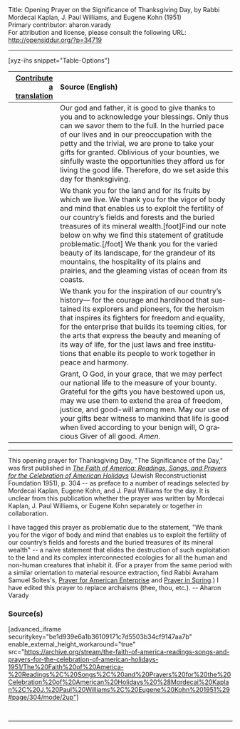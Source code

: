 <html>
<head></head>
<body>
Title: Opening Prayer on the Significance of Thanksgiving Day, by Rabbi Mordecai Kaplan, J. Paul Williams, and Eugene Kohn (1951)<br />
Primary contributor: aharon.varady<br />
For attribution and license, please consult the following URL: <a href="http://opensiddur.org/?p=34719">http://opensiddur.org/?p=34719</a>
<p />
<hr />

[xyz-ihs snippet="Table-Options"]<table style="margin-left: auto; margin-right: auto;" class="draggable">
<thead><tr><th id="x" style="text-align: right;"><a href="/translate/" target="_blank" rel="noopener">Contribute a translation</a></th><th style="text-align: left;">Source (English)</th></tr></thead>
<tbody>
<tr><td style="vertical-align:top;">
<div class="liturgy" lang="he">

</span></div></td>
 
<td style="vertical-align:top;">
<div class="english" lang="en">
Our god and father, 
it is good to give thanks to you 
and to acknowledge your blessings. 
Only thus can we savor them to the full. 
In the hurried pace of our lives 
and in our preoccupation with the petty and the trivial, 
we are prone to take your gifts for granted. 
Oblivious of your bounties, 
we sinfully waste the opportunities they afford us 
for living the good life. 
Therefore, do we set aside this day for thanksgiving. 
</div></td></tr>


<tr><td style="vertical-align:top;">
<div class="liturgy" lang="he">

</span></div></td>
 
<td style="vertical-align:top;">
<div class="english" lang="en">
We thank you for the land and for its fruits by which we live. 
We thank you for the vigor of body and mind that enables us 
to exploit the fertility of our country’s fields and forests 
and the buried treasures of its mineral wealth.[foot]Find our note below on why we find this statement of gratitude problematic.[/foot]
We thank you for the varied beauty of its landscape, 
for the grandeur of its mountains, 
the hospitality of its plains and prairies, 
and the gleaming vistas of ocean from its coasts. 
</div></td></tr>


<tr><td style="vertical-align:top;">
<div class="liturgy" lang="he">

</span></div></td>
 
<td style="vertical-align:top;">
<div class="english" lang="en">
We thank you for the inspiration of our country’s history—
for the courage and hardihood 
that sustained its explorers and pioneers, 
for the heroism 
that inspires its fighters for freedom and equality, 
for the enterprise 
that builds its teeming cities, 
for the arts 
that express the beauty and meaning of its way of life, 
for the just laws and free institutions 
that enable its people to work together 
in peace and harmony. 
</div></td></tr>


<tr><td style="vertical-align:top;">
<div class="liturgy" lang="he">

</span></div></td>
 
<td style="vertical-align:top;">
<div class="english" lang="en">
Grant, O God, in your grace, 
that we may perfect our national life to the measure of your bounty. 
Grateful for the gifts you have bestowed upon us, 
may we use them to extend the area of freedom, justice, and good-will among men. 
May our use of your gifts bear witness to mankind 
that life is good when lived according to your benign will, 
O gracious Giver of all good. 
<em>Amen</em>. 
</div></td></tr>
</tbody></table>

<hr />

This opening prayer for Thanksgiving Day, "The Significance of the Day," was first published in <em><a href="/?p=34753">The Faith of America: Readings, Songs, and Prayers for the Celebration of American Holidays</a></em> (Jewish Reconstructionist Foundation 1951), p. 304 -- as preface to a number of readings selected by Mordecai Kaplan, Eugene Kohn, and J. Paul Williams for the day. It is unclear from this publication whether the prayer was written by Mordecai Kaplan, J. Paul Williams, or Eugene Kohn separately or together in collaboration. 

I have tagged this prayer as problematic due to the statement, "We thank you for the vigor of body and mind that enables us to exploit the fertility of our country’s fields and forests and the buried treasures of its mineral wealth" -- a naïve statement that elides the destruction of such exploitation to the land and its complex interconnected ecologies for all the human and non-human creatures that inhabit it. (For a prayer from the same period with a similar orientation to material resource extraction, find Rabbi Avraham Samuel Soltes's, <a href="https://opensiddur.org/?p=29558">Prayer for American Enterprise</a> and <a href="https://opensiddur.org/?p=29586">Prayer in Spring</a>.) I have edited this prayer to replace archaisms (thee, thou, etc.). -- Aharon Varady 

<h3>Source(s)</h3>

[advanced_iframe securitykey="be1d939e6a1b36109171c7d5503b34cf9147aa7b" enable_external_height_workaround="true" src="https://archive.org/stream/the-faith-of-america-readings-songs-and-prayers-for-the-celebration-of-american-holidays-1951/The%20Faith%20of%20America-%20Readings%2C%20Songs%2C%20and%20Prayers%20for%20the%20Celebration%20of%20American%20Holidays%20%28Mordecai%20Kaplan%2C%20J.%20Paul%20Williams%2C%20Eugene%20Kohn%201951%29#page/304/mode/2up"]

&nbsp;

<hr />

&nbsp;
</body>
</html>
